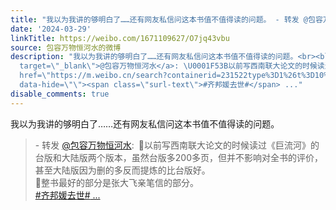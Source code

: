 ```yaml
---
title: "我以为我讲的够明白了……还有网友私信问这本书值不值得读的问题。 - 转发 @包容万物恒河水:&ensp;\U0001F53B以前写西南联大论文的时候读过《巨流河》的台版和大陆版两..."
date: '2024-03-29'
linkTitle: https://weibo.com/1671109627/O7jq43vbu
source: 包容万物恒河水的微博
description: "我以为我讲的够明白了……还有网友私信问这本书值不值得读的问题。<br><blockquote> - 转发 <a href=\"https://weibo.com/1671109627\"
  target=\"_blank\">@包容万物恒河水</a>: \U0001F53B以前写西南联大论文的时候读过《巨流河》的台版和大陆版两个版本，虽然台版多200多页，但并不影响对全书的评价，甚至大陆版因为删的多反而提炼的比台版好。<br>\U0001F53B整书最好的部分是张大飞亲笔信的部分。<br><a
  href=\"https://m.weibo.cn/search?containerid=231522type%3D1%26t%3D10%26q%3D%23%E9%BD%90%E9%82%A6%E5%AA%9B%E5%8E%BB%E4%B8%96%23&amp;extparam=%23%E9%BD%90%E9%82%A6%E5%AA%9B%E5%8E%BB%E4%B8%96%23\"
  data-hide=\"\"><span class=\"surl-text\">#齐邦媛去世#</span> ..."
disable_comments: true
---
```

我以为我讲的够明白了……还有网友私信问这本书值不值得读的问题。<br><blockquote> - 转发 <a href="https://weibo.com/1671109627" target="_blank">@包容万物恒河水</a>: 🔻以前写西南联大论文的时候读过《巨流河》的台版和大陆版两个版本，虽然台版多200多页，但并不影响对全书的评价，甚至大陆版因为删的多反而提炼的比台版好。<br>🔻整书最好的部分是张大飞亲笔信的部分。<br><a href="https://m.weibo.cn/search?containerid=231522type%3D1%26t%3D10%26q%3D%23%E9%BD%90%E9%82%A6%E5%AA%9B%E5%8E%BB%E4%B8%96%23&amp;extparam=%23%E9%BD%90%E9%82%A6%E5%AA%9B%E5%8E%BB%E4%B8%96%23" data-hide=""><span class="surl-text">#齐邦媛去世#</span> ...